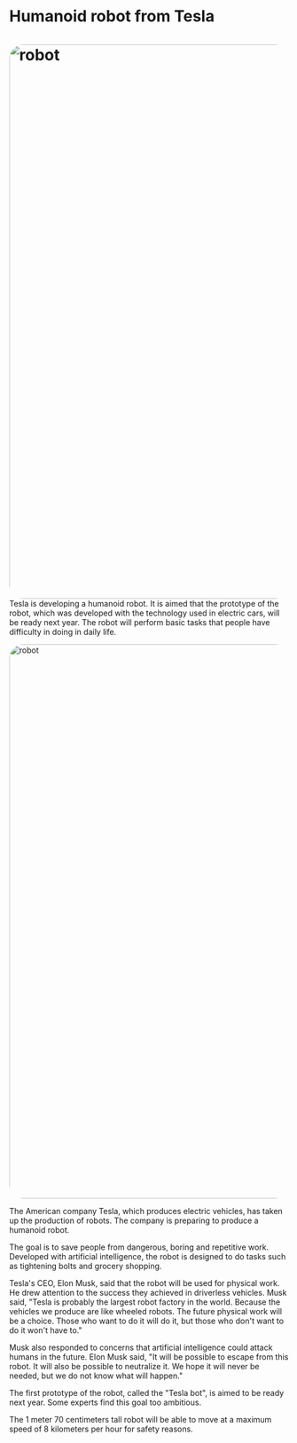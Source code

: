 # Humanoid robot from Tesla<br><br><img src="https://cdn1.ntv.com.tr/gorsel/kmCt-TgUc0ij8uMVbPdTaw.jpg?width=767&height=575&mode=both&scale=both&v=1629460901167" alt="robot" style="float: left; margin-right: 10px; width: 1000px; border-radius: 25px" />

Tesla is developing a humanoid robot. It is aimed that the prototype of the robot, which was developed with the technology used in electric cars, will be ready next year. The robot will perform basic tasks that people have difficulty in doing in daily life.

<img src="https://cdn1.ntv.com.tr/gorsel/_8pA9SAK_02PkGXjXvdeSg.jpg?width=767&height=575&mode=both&scale=both&v=1629460901167" alt="robot" style="float: center; margin-right: 0px; width: 1000px; border-radius: 25px" />

The American company Tesla, which produces electric vehicles, has taken up the production of robots. The company is preparing to produce a humanoid robot.

The goal is to save people from dangerous, boring and repetitive work. Developed with artificial intelligence, the robot is designed to do tasks such as tightening bolts and grocery shopping. 

Tesla's CEO, Elon Musk, said that the robot will be used for physical work. He drew attention to the success they achieved in driverless vehicles. Musk said, "Tesla is probably the largest robot factory in the world. Because the vehicles we produce are like wheeled robots. The future physical work will be a choice. Those who want to do it will do it, but those who don't want to do it won't have to." 

Musk also responded to concerns that artificial intelligence could attack humans in the future. Elon Musk said, "It will be possible to escape from this robot. It will also be possible to neutralize it. We hope it will never be needed, but we do not know what will happen." 

The first prototype of the robot, called the "Tesla bot", is aimed to be ready next year. Some experts find this goal too ambitious. 

The 1 meter 70 centimeters tall robot will be able to move at a maximum speed of 8 kilometers per hour for safety reasons. 